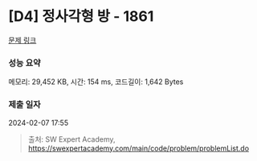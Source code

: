 # [D4] 정사각형 방 - 1861 

[문제 링크](https://swexpertacademy.com/main/code/problem/problemDetail.do?contestProbId=AV5LtJYKDzsDFAXc) 

### 성능 요약

메모리: 29,452 KB, 시간: 154 ms, 코드길이: 1,642 Bytes

### 제출 일자

2024-02-07 17:55



> 출처: SW Expert Academy, https://swexpertacademy.com/main/code/problem/problemList.do